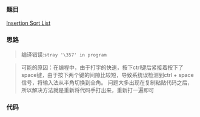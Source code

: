 ### 题目
[Insertion Sort List](https://leetcode-cn.com/problems/insertion-sort-list/)
### 思路
> 编译错误:```stray '\357' in program```

> 可能的原因：在编程中，由于打字的快速，按下ctrl键后紧接着按下了space键，由于按下两个键的间隙比较短，导致系统误检测到ctrl + space信号，将输入法从半角切换到全角。
问题大多出现在复制粘贴代码之后，所以解决方法就是重新将代码手打出来，重新打一遍即可
### 代码
```c++

```
